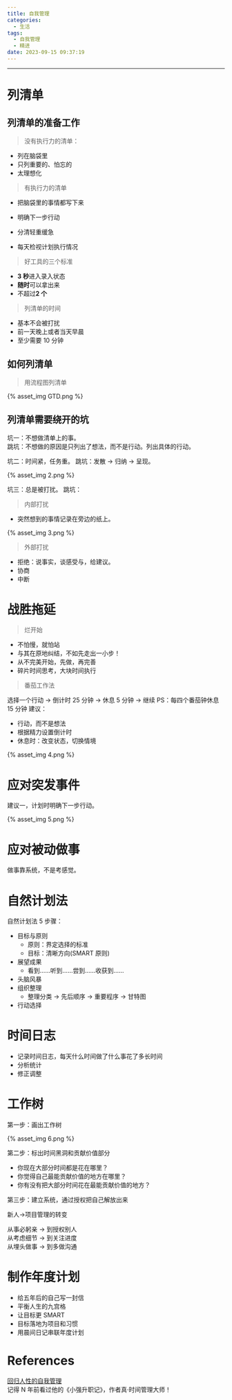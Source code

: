 ```yaml
---
title: 自我管理
categories:
  - 生活
tags:
  - 自我管理
  - 精进
date: 2023-09-15 09:37:19
---
```


---

# 列清单

## 列清单的准备工作

> 没有执行力的清单：

- 列在脑袋里
- 只列重要的、怕忘的
- 太理想化

> 有执行力的清单

- 把脑袋里的事情都写下来
- 明确下一步行动
- 分清轻重缓急
- 每天检视计划执行情况

  <!-- more -->

> 好工具的三个标准

- **3 秒**进入录入状态
- **随时**可以拿出来
- 不超过**2 个**

> 列清单的时间

- 基本不会被打扰
- 前一天晚上或者当天早晨
- 至少需要 10 分钟

## 如何列清单

> 用流程图列清单

{% asset_img GTD.png %}

## 列清单需要绕开的坑

坑一：不想做清单上的事。  
跳坑：不想做的原因是只列出了想法，而不是行动。列出具体的行动。

坑二：时间紧，任务重。
跳坑：发散 -> 归纳 -> 呈现。

{% asset_img 2.png %}

坑三：总是被打扰。
跳坑：

> 内部打扰

- 突然想到的事情记录在旁边的纸上。

{% asset_img 3.png %}

> 外部打扰

- 拒绝：说事实，谈感受与，给建议。
- 协商
- 中断

# 战胜拖延

> 烂开始

- 不怕慢，就怕站
- 与其在原地纠结，不如先走出一小步！
- 从不完美开始，先做，再完善
- 碎片时间思考，大块时间执行

> 番茄工作法

选择一个行动 -> 倒计时 25 分钟 -> 休息 5 分钟 -> 继续
PS：每四个番茄钟休息 15 分钟
建议：

- 行动，而不是想法
- 根据精力设置倒计时
- 休息时：改变状态，切换情境

{% asset_img 4.png %}

# 应对突发事件

建议一，计划时明确下一步行动。

{% asset_img 5.png %}

# 应对被动做事

做事靠系统，不是考感觉。

# 自然计划法

自然计划法 5 步骤：

- 目标与原则
  - 原则：界定选择的标准
  - 目标：清晰方向(SMART 原则)
- 展望成果
  - 看到……听到……尝到……收获到……
- 头脑风暴
- 组织整理
  - 整理分类 -> 先后顺序 -> 重要程序 -> 甘特图
- 行动选择

# 时间日志

- 记录时间日志，每天什么时间做了什么事花了多长时间
- 分析统计
- 修正调整

# 工作树

第一步：画出工作树

{% asset_img 6.png %}

第二步：标出时间黑洞和贡献价值部分

- 你现在大部分时间都是花在哪里？
- 你觉得自己最能贡献价值的地方在哪里？
- 你有没有把大部分时间花在最能贡献价值的地方？

第三步：建立系统，通过授权把自己解放出来

新人->项目管理的转变

从事必躬亲 -> 到授权别人  
从考虑细节 -> 到关注进度  
从埋头做事 -> 到多做沟通

# 制作年度计划

- 给五年后的自己写一封信
- 平衡人生的九宫格
- 让目标更 SMART
- 目标落地为项目和习惯
- 用晨间日记串联年度计划

# References

[回归人性的自我管理](https://www.bilibili.com/video/BV1Nt411r74j?p=1&vd_source=feaed3bcf7c26260dd3b1715d154fdbe)  
记得 N 年前看过他的《小强升职记》，作者真·时间管理大师！
